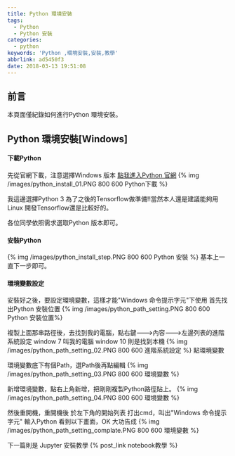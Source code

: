 ```yaml
---
title: Python 環境安裝
tags:
  - Python
  - Python 安裝
categories:
  - python
keywords: 'Python ,環境安裝,安裝,教學'
abbrlink: ad5450f3
date: 2018-03-13 19:51:08
---
```



## 前言
本頁面僅紀錄如何進行Python 環境安裝。

## Python 環境安裝[Windows]

#### 下載Python
先從官網下載，注意選擇Windows 版本 
[點我進入Python 官網](https://www.python.org/downloads/)
{% img /images/python_install_01.PNG 800 600 Python下載 %}

我這邊選擇Python 3 為了之後的Tensorflow做準備!!當然本人還是建議能夠用Linux 開發Tensorflow還是比較好的。

各位同學依照需求選取Python 版本即可。

#### 安裝Python
{% img /images/python_install_step.PNG 800 600 Python 安裝 %}
基本上一直下一步即可。

#### 環境變數設定

安裝好之後，要設定環境變數，這樣才能"Windows 命令提示字元"下使用
首先找出Python 安裝位置
{% img /images/python_path_setting.PNG 800 600 Python 安裝位置%}

複製上面那串路徑後，去找到我的電腦，點右鍵--->內容--->左邊列表的進階系統設定
window 7 叫我的電腦
window 10 則是找到本機
{% img /images/python_path_setting_02.PNG 800 600 進階系統設定 %}
點環境變數

環境變數底下有個Path，選Path後再點編輯
{% img /images/python_path_setting_03.PNG 800 600 環境變數 %}

新增環境變數，點右上角新增，把剛剛複製Python路徑貼上。
{% img /images/python_path_setting_04.PNG 800 600 環境變數 %}

然後重開機，重開機後 於左下角的開始列表 打出cmd，叫出"Windows 命令提示字元"
輸入Python 看到以下畫面，OK 大功告成
{% img /images/python_path_setting_complate.PNG 800 600 環境變數 %}

下一篇則是 Jupyter 安裝教學
{% post_link notebook教學 %}
